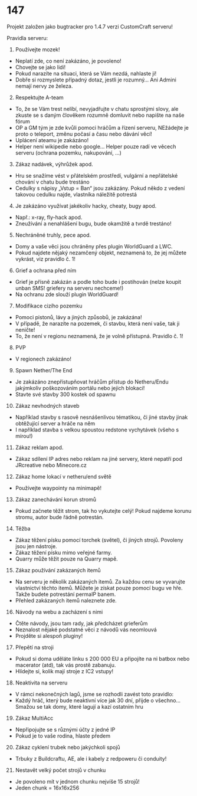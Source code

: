 # 147

Projekt založen jako bugtracker pro 1.4.7 verzi CustomCraft serveru!



Pravidla serveru:
1) Používejte mozek!
  - Neplatí zde, co není zakázáno, je povoleno!
  - Chovejte se jako lidi!
  - Pokud narazíte na situaci, která se Vám nezdá, nahlaste ji!
  - Dobře si rozmyslete případný dotaz, jestli je rozumný… Ani Admini nemají nervy ze železa.
2) Respektujte A-team
  - To, že se Vám trest nelíbí, nevyjadřujte v chatu sprostými slovy, ale zkuste se s daným člověkem rozumně domluvit nebo napište na naše fórum
  - OP a GM tým je zde kvůli pomoci hráčům a řízení serveru, NEžádejte je proto o teleport, změnu počasí a času nebo dávání věcí!
  - Uplácení ateamu je zakázáno!
  - Helper není wikipedie nebo google… Helper pouze radí ve věcech serveru (ochrana pozemku, nakupování, …)
3) Zákaz nadávek, výhrůžek apod.
  - Hru se snažíme vést v přátelském prostředí, vulgární a nepřátelské chování v chatu bude trestáno
  - Cedulky s nápisy „Vstup = Ban“ jsou zakázány. Pokud někdo z vedení takovou cedulku najde, vlastníka náležitě potrestá
4) Je zakázáno využívat jakékoliv hacky, cheaty, bugy apod.
  - Např.: x-ray, fly-hack apod.
  - Zneužívání a nenahlášení bugu, bude okamžitě a tvrdě trestáno!
5) Nechráněné truhly, pece apod.
  - Domy a vaše věci jsou chráněny přes plugin WorldGuard a LWC.
  - Pokud najdete nějaký nezamčený objekt, neznamená to, že jej můžete vykrást, viz pravidlo č. 1!
6) Grief a ochrana před ním
  - Grief je přísně zakázán a podle toho bude i postihován (nelze koupit unban SMS! griefery na serveru nechceme!)
  - Na ochranu zde slouží plugin WorldGuard!
7) Modifikace cizího pozemku
  - Pomoci pistonů, lávy a jiných způsobů, je zakázána!
  - V případě, že narazíte na pozemek, či stavbu, která není vaše, tak ji neničte!
  - To, že není v regionu neznamená, že je volně přístupná. Pravidlo č. 1!
8) PVP
  - V regionech zakázáno!
9) Spawn Nether/The End
  - Je zakázáno znepřístupňovat hráčům přístup do Netheru/Endu jakýmkoliv poškozováním portálu nebo jejich blokaci!
  - Stavte své stavby 300 kostek od spawnu
10) Zákaz nevhodných staveb
  - Například stavby s rasově nesnášenlivou tématikou, či jiné stavby jinak obtěžující server a hráče na něm
  - I například stavba s velkou spoustou redstone vychytávek (všeho s mírou!)
11) Zákaz reklam apod.
  - Zákaz sdílení IP adres nebo reklam na jiné servery, které nepatří pod JRcreative nebo Minecore.cz
12) Zákaz home lokací v netheru/end světě
  - Používejte waypointy na minimapě!
13) Zákaz zanechávání korun stromů
  - Pokud začnete těžit strom, tak ho vykutejte celý! Pokud najdeme korunu stromu, autor bude řádně potrestán.
14) Těžba
  - Zákaz těžení písku pomocí torchek (světel), či jiných strojů. Povoleny jsou jen nástroje.
  - Zákaz těžení písku mimo veřejné farmy.
  - Quarry může těžit pouze na Quarry mapě.
15) Zákaz používání zakázaných itemů
  - Na serveru je několik zakázaných itemů. Za každou cenu se vyvarujte vlastnictví těchto itemů. Můžete je získat pouze pomocí bugu ve hře. Takže budete potrestání permaIP banem.
  - Přehled zakázaných itemů naleznete zde.
16) Návody na webu a zacházení s nimi
  - Čtěte návody, jsou tam rady, jak předcházet grieferům
  - Neznalost nějaké podstatné věci z návodů vás neomlouvá
  - Projděte si alespoň pluginy!
17) Přepětí na stroji
  - Pokud si doma uděláte linku s 200 000 EU a připojíte na ni batbox nebo macerator (atd), tak vás prostě zabanuju.
  - Hlídejte si, kolik mají stroje z IC2 vstupy!
18) Neaktivita na serveru
  - V rámci nekonečných lagů, jsme se rozhodli zavést toto pravidlo:
  - Každý hráč, který bude neaktivní více jak 30 dní, přijde o všechno… Smažou se tak domy, které lagují a kazí ostatním hru
19) Zákaz MultiAcc
  - Nepřipojujte se s různými účty z jedné IP
  - Pokud je to vaše rodina, hlaste předem
20) Zákaz cyklení trubek nebo jakýchkoli spojů
  - Trbuky z Buildcraftu, AE, ale i kabely z redpoweru či conduity!
21) Nestavět velký počet strojů v chunku
  - Je povoleno mít v jednom chunku nejvíše 15 strojů! 
  - Jeden chunk = 16x16x256
